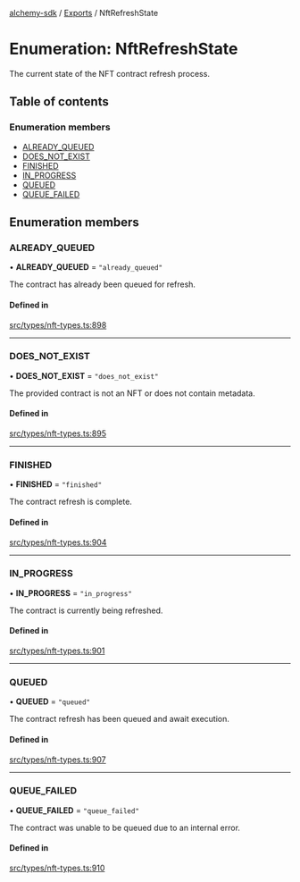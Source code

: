 [alchemy-sdk](../README.md) / [Exports](../modules.md) / NftRefreshState

# Enumeration: NftRefreshState

The current state of the NFT contract refresh process.

## Table of contents

### Enumeration members

- [ALREADY\_QUEUED](NftRefreshState.md#already_queued)
- [DOES\_NOT\_EXIST](NftRefreshState.md#does_not_exist)
- [FINISHED](NftRefreshState.md#finished)
- [IN\_PROGRESS](NftRefreshState.md#in_progress)
- [QUEUED](NftRefreshState.md#queued)
- [QUEUE\_FAILED](NftRefreshState.md#queue_failed)

## Enumeration members

### ALREADY\_QUEUED

• **ALREADY\_QUEUED** = `"already_queued"`

The contract has already been queued for refresh.

#### Defined in

[src/types/nft-types.ts:898](https://github.com/stanleyjones/alchemy-sdk-js/blob/1bebd8bb/src/types/nft-types.ts#L898)

___

### DOES\_NOT\_EXIST

• **DOES\_NOT\_EXIST** = `"does_not_exist"`

The provided contract is not an NFT or does not contain metadata.

#### Defined in

[src/types/nft-types.ts:895](https://github.com/stanleyjones/alchemy-sdk-js/blob/1bebd8bb/src/types/nft-types.ts#L895)

___

### FINISHED

• **FINISHED** = `"finished"`

The contract refresh is complete.

#### Defined in

[src/types/nft-types.ts:904](https://github.com/stanleyjones/alchemy-sdk-js/blob/1bebd8bb/src/types/nft-types.ts#L904)

___

### IN\_PROGRESS

• **IN\_PROGRESS** = `"in_progress"`

The contract is currently being refreshed.

#### Defined in

[src/types/nft-types.ts:901](https://github.com/stanleyjones/alchemy-sdk-js/blob/1bebd8bb/src/types/nft-types.ts#L901)

___

### QUEUED

• **QUEUED** = `"queued"`

The contract refresh has been queued and await execution.

#### Defined in

[src/types/nft-types.ts:907](https://github.com/stanleyjones/alchemy-sdk-js/blob/1bebd8bb/src/types/nft-types.ts#L907)

___

### QUEUE\_FAILED

• **QUEUE\_FAILED** = `"queue_failed"`

The contract was unable to be queued due to an internal error.

#### Defined in

[src/types/nft-types.ts:910](https://github.com/stanleyjones/alchemy-sdk-js/blob/1bebd8bb/src/types/nft-types.ts#L910)
